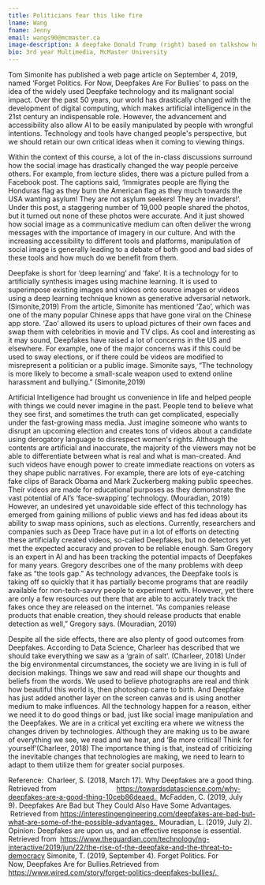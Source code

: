 ```yaml
---
title: Politicians fear this like fire
lname: Wang
fname: Jenny
email: wangs90@mcmaster.ca
image-description: A deepfake Donald Trump (right) based on talkshow host Jimmy Fallon’s impression of the president (left)
bio: 3rd year Multimedia, McMaster University
---
```


Tom Simonite has published a web page article on September 4, 2019, named ‘Forget Politics. For Now, Deepfakes Are For Bullies’ to pass on the idea of the widely used Deepfake technology and its malignant social impact. Over the past 50 years, our world has drastically changed with the development of digital computing, which makes artificial intelligence in the 21st century an indispensable role. However, the advancement and accessibility also allow AI to be easily manipulated by people with wrongful intentions. Technology and tools have changed people's perspective, but we should retain our own critical ideas when it coming to viewing things.

Within the context of this course, a lot of the in-class discussions surround how the social image has drastically changed the way people perceive others. For example, from lecture slides, there was a picture pulled from a Facebook post. The captions said, ‘Immigrates people are flying the Honduras flag as they burn the American flag as they much towards the USA wanting asylum! They are not asylum seekers! They are invaders!’. Under this post, a staggering number of 19,000 people shared the photos, but it turned out none of these photos were accurate. And it just showed how social image as a communicative medium can often deliver the wrong messages with the importance of imagery in our culture. And with the increasing accessibility to different tools and platforms, manipulation of social image is generally leading to a debate of both good and bad sides of these tools and how much do we benefit from them. 

Deepfake is short for ‘deep learning’ and ‘fake’. It is a technology for to artificially synthesis images using machine learning. It is used to superimpose existing images and videos onto source images or videos using a deep learning technique known as generative adversarial network. (Simonite,2019) From the article, Simonite has mentioned ‘Zao’, which was one of the many popular Chinese apps that have gone viral on the Chinese app store. ‘Zao’ allowed its users to upload pictures of their own faces and swap them with celebrities in movie and TV clips. As cool and interesting as it may sound, Deepfakes have raised a lot of concerns in the US and elsewhere. For example, one of the major concerns was if this could be used to sway elections, or if there could be videos are modified to misrepresent a politician or a public image. Simonite says, “The technology is more likely to become a small-scale weapon used to extend online harassment and bullying.” (Simonite,2019)  

Artificial Intelligence had brought us convenience in life and helped people with things we could never imagine in the past. People tend to believe what they see first, and sometimes the truth can get complicated, especially under the fast-growing mass media. Just imagine someone who wants to disrupt an upcoming election and creates tons of videos about a candidate using derogatory language to disrespect women's rights. Although the contents are artificial and inaccurate, the majority of the viewers may not be able to differentiate between what is real and what is man-created. And such videos have enough power to create immediate reactions on voters as they shape public narratives. For example, there are lots of eye-catching fake clips of Barack Obama and Mark Zuckerberg making public speeches. Their videos are made for educational purposes as they demonstrate the vast potential of AI’s ‘face-swapping’ technology. (Mouradian, 2019) However, an undesired yet unavoidable side effect of this technology has emerged from gaining millions of public views and has fed ideas about its ability to swap mass opinions, such as elections. Currently, researchers and companies such as Deep Trace have put in a lot of efforts on detecting these artificially created videos, so-called Deepfakes, but no detectors yet met the expected accuracy and proven to be reliable enough. Sam Gregory is an expert in AI and has been tracking the potential impacts of Deepfakes for many years. Gregory describes one of the many problems with deep fake as “the tools gap.” As technology advances, the Deepfake tools is taking off so quickly that it has partially become programs that are readily available for non-tech-savvy people to experiment with. However, yet there are only a few resources out there that are able to accurately track the fakes once they are released on the internet. “As companies release products that enable creation, they should release products that enable detection as well,” Gregory says. (Mouradian, 2019)

Despite all the side effects, there are also plenty of good outcomes from Deepfakes. According to Data Science, Charleer has described that we should take everything we saw as a ‘grain of salt’. (Charleer, 2018) Under the big environmental circumstances, the society we are living in is full of decision makings. Things we saw and read will shape our thoughts and beliefs from the words. We used to believe photographs are real and think how beautiful this world is, then photoshop came to birth. And Deepfake has just added another layer on the screen canvas and is using another medium to make influences. All the technology happen for a reason, either we need it to do good things or bad, just like social image manipulation and the Deepfakes. We are in a critical yet exciting era where we witness the changes driven by technologies. Although they are making us to be aware of everything we see, we read and we hear, and ‘Be more critical! Think for yourself’(Charleer, 2018) The importance thing is that, instead of criticizing the inevitable changes that technologies are making, we need to learn to adapt to them utilize them for greater social purposes. 


Reference: 
Charleer, S. (2018, March 17). Why Deepfakes are a good thing. Retrieved from                               https://towardsdatascience.com/why-deepfakes-are-a-good-thing-10ceb86deaed. 
McFadden, C. (2019, July 9). Deepfakes Are Bad but They Could Also   Have Some Advantages.          Retrieved from https://interestingengineering.com/deepfakes-are-bad-but-what-are-some-of-the-possible-advantages. 
Mouradian, L. (2019, July 2). Opinion: Deepfakes are upon us, and an effective response is essential. Retrieved from 
https://www.theguardian.com/technology/ng-interactive/2019/jun/22/the-rise-of-the-deepfake-and-the-threat-to-democracy
Simonite, T. (2019, September 4). Forget Politics. For Now, Deepfakes Are for Bullies.Retrieved from https://www.wired.com/story/forget-politics-deepfakes-bullies/. 
~~~~~~~~~~~~~~~~~~~~~~~~~~~~~~~~~~~~~~~~~~~~~~~~~~~~~~~~~~~~~~~~~~~~~~~~~~~~~~~~
